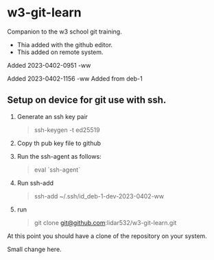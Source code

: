 # w3-git-learn
Companion to the w3 school git training.
* Thia added with the github editor.
* This added on remote system.

Added 2023-0402-0951 -ww


Added 2023-0402-1156 -ww Added from deb-1

## Setup on device for git use with ssh.

1. Generate an ssh key pair
   > ssh-keygen -t ed25519
  
1. Copy th pub key file to github
3. Run the ssh-agent as follows:
   > eval \`ssh-agent\`
5. Run ssh-add 
   > ssh-add  ~/.ssh/id_deb-1-dev-2023-0402-ww
7. run 
   > git clone git@github.com:lidar532/w3-git-learn.git


At this point you should have a clone of the repository on your system.

Small change here.
